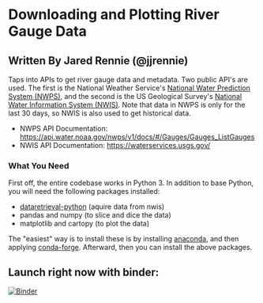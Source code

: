 # Downloading and Plotting River Gauge Data
## Written By Jared Rennie (@jjrennie)

Taps into APIs to get river gauge data and metadata. Two public API's are used. The first is the National Weather Service's <a href='https://water.noaa.gov' target="_blank">National Water Prediction System (NWPS)</a>, and the second is the US Geological Survey's <a href='https://waterdata.usgs.gov/nwis?' target='_blank'>National Water Information System (NWIS)</a>. Note that data in NWPS is only for the last 30 days, so NWIS is also used to get historical data.

- NWPS API Documentation: https://api.water.noaa.gov/nwps/v1/docs/#/Gauges/Gauges_ListGauges
- NWIS API Documentation: https://waterservices.usgs.gov/

### What You Need

First off, the entire codebase works in Python 3. In addition to base Python, you will need the following packages installed: 
- <a href='https://github.com/DOI-USGS/dataretrieval-python' target="_blank">dataretrieval-python</a> (aquire data from nwis)
- pandas and numpy (to slice and dice the data)
- matplotlib and cartopy (to plot the data)
    
The "easiest" way is to install these is by installing <a href='https://www.anaconda.com' target="_blank">anaconda</a>, and then applying <a href='https://conda-forge.org/' target="_blank">conda-forge</a>. Afterward, then you can install the above packages. 

## Launch right now with binder:
[![Binder](https://mybinder.org/badge_logo.svg)](https://mybinder.org/v2/gh/jjrennie/river-gauge/HEAD?urlpath=%2Fdoc%2Ftree%2Fnwps-nwis_api.ipynb)
